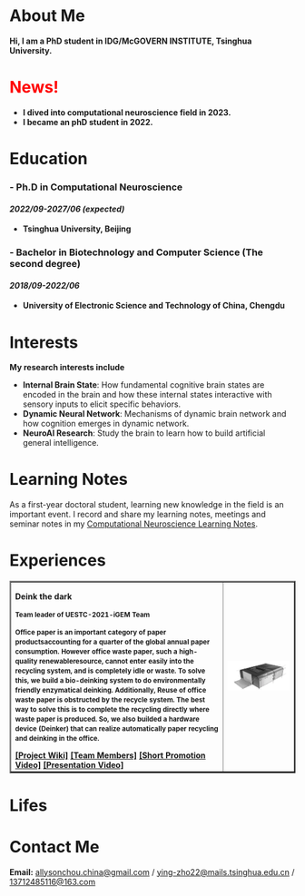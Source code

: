 # About Me

**Hi, I am a PhD student in IDG/McGOVERN INSTITUTE, Tsinghua University.**

# <font color=red>News!</font> 
* **I dived into computational neuroscience field in 2023.**
* **I became an phD student in 2022.**

# Education

### - Ph.D in Computational Neuroscience
#### _2022/09-2027/06 (expected)_
  * **Tsinghua University, Beijing**

### - Bachelor in Biotechnology and Computer Science (The second degree)
#### _2018/09-2022/06_
  * **University of Electronic Science and Technology of China, Chengdu**
 
# Interests

**My research interests include**

* **Internal Brain State**: How fundamental cognitive brain states are encoded in the brain and how these internal states interactive with sensory inputs to elicit specific behaviors.
* **Dynamic Neural Network**: Mechanisms of dynamic brain network and how cognition emerges in dynamic network.
* **NeuroAI Research**: Study the brain to learn how to build artificial general intelligence.


# Learning Notes 
As a first-year doctoral student, learning new knowledge in the field is an important event. I record and share my learning notes, meetings and seminar notes in my [Computational Neuroscience Learning Notes](https://energetic-player-d0e.notion.site/Computation-Neuroscience-Learning-e6014d81cdad43e7b20f1d4b36cff4ae).

# Experiences
<table border="2">
  <tr>
    <td width="75%">
       <p><b>Deink the dark</b></p>
       <p><small><b>Team leader of UESTC-2021-iGEM Team</b> </small></p>
       <p><small><b> Office paper is an important category of paper productsaccounting for a quarter of the global annual paper consumption. However office waste paper, such a high-quality renewableresource, cannot enter easily into the recycling system, and is completely idle or waste. To solve this, we build a bio-deinking system to do environmentally friendly enzymatical deinking. Additionally, Reuse of office waste paper is obstructed by the recycle system. The best way to solve this is to complete the recycling directly where waste paper is produced. So, we also builded a hardware device (Deinker) that can realize automatically paper recycling and deinking in the office.</small></p>
       <a href="https://2021.igem.org/Team:UESTC-China">[Project Wiki]</a>
       <a href="https://2021.igem.org/Team:UESTC-China/Team">[Team Members]</a>
       <a href="https://video.igem.org/w/p/m36RVd4xsAyjiXBrDvopTf?playlistPosition=292&resume=true">[Short Promotion Video]</a>
       <a href="https://video.igem.org/w/p/nZMNP58MNFrhBYosAeH26L?playlistPosition=94&resume=true">[Presentation Video]</a>
    </td>
    <td width="25%">
      <img src="./deinker.png" width="100%">
    </td>
  </tr>
</table>


# Lifes



# Contact Me
**Email:** allysonchou.china@gmail.com / ying-zho22@mails.tsinghua.edu.cn / 13712485116@163.com 
